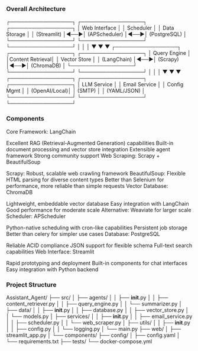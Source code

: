 ### Overall Architecture
┌─────────────────┐    ┌─────────────────┐    ┌─────────────────┐
│   Web Interface │    │   Scheduler     │    │   Data Storage  │
│   (Streamlit)   │◄──►│   (APScheduler) │◄──►│   (PostgreSQL)  │
└─────────────────┘    └─────────────────┘    └─────────────────┘
         │                       │                       │
         ▼                       ▼                       ▼
┌─────────────────┐    ┌─────────────────┐    ┌─────────────────┐
│   Query Engine  │    │Content Retrieval│    │   Vector Store  │
│   (LangChain)   │◄──►│   (Scrapy)      │◄──►│   (ChromaDB)    │
└─────────────────┘    └─────────────────┘    └─────────────────┘
         │                       │                       │
         ▼                       ▼                       ▼
┌─────────────────┐    ┌─────────────────┐    ┌─────────────────┐
│   LLM Service   │    │   Email Service │    │   Config Mgmt   │
│   (OpenAI/Local)│    │   (SMTP)        │    │   (YAML/JSON)   │
└─────────────────┘    └─────────────────┘    └─────────────────┘

### Components
Core Framework: LangChain

Excellent RAG (Retrieval-Augmented Generation) capabilities
Built-in document processing and vector store integration
Extensible agent framework
Strong community support
Web Scraping: Scrapy + BeautifulSoup

Scrapy: Robust, scalable web crawling framework
BeautifulSoup: Flexible HTML parsing for diverse content types
Better than Selenium for performance, more reliable than simple requests
Vector Database: ChromaDB

Lightweight, embeddable vector database
Easy integration with LangChain
Good performance for moderate scale
Alternative: Weaviate for larger scale
Scheduler: APScheduler

Python-native scheduling with cron-like capabilities
Persistent job storage
Better than celery for simpler use cases
Database: PostgreSQL

Reliable ACID compliance
JSON support for flexible schema
Full-text search capabilities
Web Interface: Streamlit

Rapid prototyping and deployment
Built-in components for chat interfaces
Easy integration with Python backend


### Project Structure
Assistant_Agent/
├── src/
│   ├── agents/
│   │   ├── __init__.py
│   │   ├── content_retriever.py
│   │   ├── query_engine.py
│   │   └── summarizer.py
│   ├── data/
│   │   ├── __init__.py
│   │   ├── database.py
│   │   ├── vector_store.py
│   │   └── models.py
│   ├── services/
│   │   ├── __init__.py
│   │   ├── email_service.py
│   │   ├── scheduler.py
│   │   └── web_scraper.py
│   ├── utils/
│   │   ├── __init__.py
│   │   ├── config.py
│   │   └── logging.py
│   └── main.py
├── web/
│   ├── streamlit_app.py
│   └── components/
├── config/
│   ├── config.yaml
│   └── requirements.txt
├── tests/
└── docker-compose.yml
